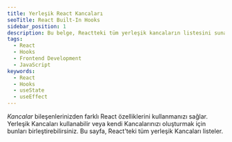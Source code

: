 ```yaml
---
title: Yerleşik React Kancaları
seoTitle: React Built-In Hooks
sidebar_position: 1
description: Bu belge, Reactteki tüm yerleşik kancaların listesini sunarak bu güçlü özelliklerin nasıl kullanılacağını açıklamaktadır.
tags: 
  - React
  - Hooks
  - Frontend Development
  - JavaScript
keywords: 
  - React
  - Hooks
  - useState
  - useEffect
---
```

*Kancalar* bileşenlerinizden farklı React özelliklerini kullanmanızı sağlar. Yerleşik Kancaları kullanabilir veya kendi Kancalarınızı oluşturmak için bunları birleştirebilirsiniz. Bu sayfa, React'teki tüm yerleşik Kancaları listeler.